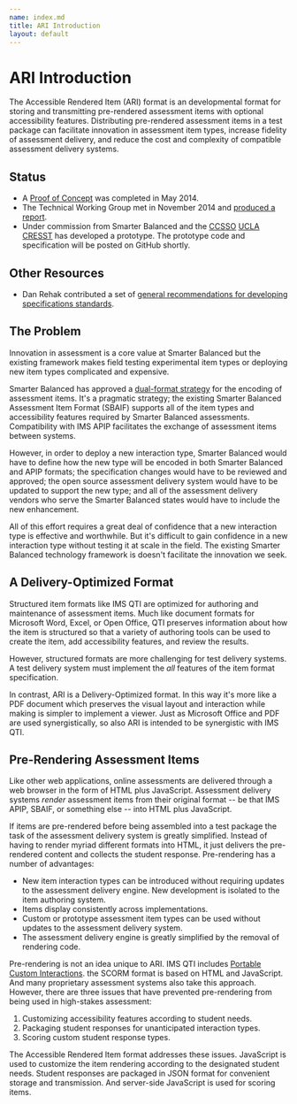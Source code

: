 ```yaml
---
name: index.md
title: ARI Introduction
layout: default
---
```


# ARI Introduction

The Accessible Rendered Item (ARI) format is an developmental format for storing and transmitting pre-rendered assessment items with optional accessibility features. Distributing pre-rendered assessment items in a test package can facilitate innovation in assessment item types, increase fidelity of assessment delivery, and reduce the cost and complexity of compatible assessment delivery systems.

## Status

 * A [Proof of Concept](ProofOfConcept) was completed in May 2014.
 * The Technical Working Group met in November 2014 and [produced a report](2014-11-13_ARI_Technical_Working_Group_Report.pdf).
 * Under commission from Smarter Balanced and the [CCSSO](http://ccsso.org/) [UCLA CRESST](http://www.cse.ucla.edu/) has developed a prototype. The prototype code and specification will be posted on GitHub shortly.

## Other Resources
 * Dan Rehak contributed a set of [general recommendations for developing specifications standards](DevelopingSpecificationsForTheAccessibleRenderingItemFormat.pdf).

## The Problem

Innovation in assessment is a core value at Smarter Balanced but the existing framework makes field testing experimental item types or deploying new item types complicated and expensive.

Smarter Balanced has approved a [dual-format strategy](http://www.smarterapp.org/spec/2013/11/25/specs-AssessmentItemFormatBrief.html) for the encoding of assessment items. It's a pragmatic strategy; the existing Smarter Balanced Assessment Item Format (SBAIF) supports all of the item types and accessibility features required by Smarter Balanced assessments. Compatibility with IMS APIP facilitates the exchange of assessment items between systems.

However, in order to deploy a new interaction type, Smarter Balanced would have to define how the new type will be encoded in both Smarter Balanced and APIP formats; the specification changes would have to be reviewed and approved; the open source assessment delivery system would have to be updated to support the new type; and all of the assessment delivery vendors who serve the Smarter Balanced states would have to include the new enhancement.

All of this effort requires a great deal of confidence that a new interaction type is effective and worthwhile. But it's difficult to gain confidence in a new interaction type without testing it at scale in the field. The existing Smarter Balanced technology framework is doesn't facilitate the innovation we seek.

## A Delivery-Optimized Format

Structured item formats like IMS QTI are optimized for authoring and maintenance of assessment items. Much like document formats for Microsoft Word, Excel, or Open Office, QTI preserves information about how the item is structured so that a variety of authoring tools can be used to create the item, add accessibility features, and review the results.

However, structured formats are more challenging for test delivery systems. A test delivery system must implement the *all* features of the item format specification.

In contrast, ARI is a Delivery-Optimized format. In this way it's more like  a PDF document which preserves the visual layout and interaction while making is simpler to implement a viewer. Just as Microsoft Office and PDF are used synergistically, so also ARI is intended to be synergistic with IMS QTI.

## Pre-Rendering Assessment Items

Like other web applications, online assessments are delivered through a web browser in the form of HTML plus JavaScript. Assessment delivery systems *render* assessment items from their original format -- be that IMS APIP, SBAIF, or something else -- into HTML plus JavaScript.

If items are pre-rendered before being assembled into a test package the task of the assessment delivery system is greatly simplified. Instead of having to render myriad different formats into HTML, it just delivers the pre-rendered content and collects the student response. Pre-rendering has a number of advantages:

* New item interaction types can be introduced without requiring updates to the assessment delivery engine. New development is isolated to the item authoring system.
* Items display consistently across implementations.
* Custom or prototype assessment item types can be used without updates to the assessment delivery system.
* The assessment delivery engine is greatly simplified by the removal of rendering code.

Pre-rendering is not an idea unique to ARI. IMS QTI includes [Portable Custom Interactions](http://www.imsglobal.org/assessment/interactions.html). the SCORM format is based on HTML and JavaScript. And many proprietary assessment systems also take this approach. However, there are three issues that have prevented pre-rendering from being used in high-stakes assessment:

1. Customizing accessibility features according to student needs.
2. Packaging student responses for unanticipated interaction types.
3. Scoring custom student response types.

The Accessible Rendered Item format addresses these issues. JavaScript is used to customize the item rendering according to the designated student needs. Student responses are packaged in JSON format for convenient storage and transmission. And server-side JavaScript is used for scoring items.
